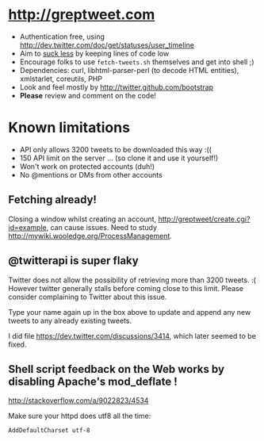 # <http://greptweet.com>

* Authentication free, using <http://dev.twitter.com/doc/get/statuses/user_timeline>
* Aim to [suck less](http://suckless.org) by keeping lines of code low
* Encourage folks to use `fetch-tweets.sh` themselves and get into shell ;)
* Dependencies: curl, libhtml-parser-perl (to decode HTML entities), xmlstarlet, coreutils, PHP
* Look and feel mostly by <http://twitter.github.com/bootstrap>
* **Please** review and comment on the code!

# Known limitations

* API only allows 3200 tweets to be downloaded this way :((
* 150 API limit on the server ... (so clone it and use it yourself!)
* Won't work on protected accounts (duh!)
* No @mentions or DMs from other accounts

## Fetching already!

Closing a window whilst creating an account,
<http://greptweet/create.cgi?id=example>, can cause issues. Need to study
<http://mywiki.wooledge.org/ProcessManagement>.

## @twitterapi is super flaky

Twitter does not allow the possibility of retrieving more than 3200 tweets. :(
However twitter generally stalls before coming close to this limit. Please
consider complaining to Twitter about this issue.

Type your name again up in the box above to update and append any new tweets
to any already existing tweets.

I did file <https://dev.twitter.com/discussions/3414>, which later seemed to be fixed.

## Shell script feedback on the Web works by disabling Apache's mod_deflate !

<http://stackoverflow.com/a/9022823/4534>

Make sure your httpd does utf8 all the time:

	AddDefaultCharset utf-8
